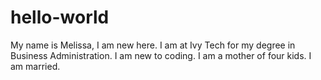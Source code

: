 # hello-world
My name is Melissa, I am new here.
I am at Ivy Tech for my degree in Business Administration.
I am new to coding.
I am a mother of four kids.
I am married.
